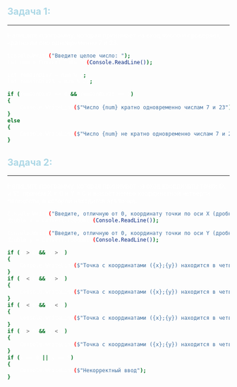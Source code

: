 <font color = lightblue>

## Задача 1: 

___
<font color = white>

Напишите программу, которая принимает на вход число и проверяет, кратно ли оно одновременно 7 и 23.

```sh
Console.Write("Введите целое число: ");
int num = Convert.ToInt32(Console.ReadLine());

int remainDiv7 = num % 7;
int remainDiv23 = num % 23;

if (remainDiv7 == 0 && remainDiv23 == 0)
{
    Console.WriteLine($"Число {num} кратно одновременно числам 7 и 23");
}
else
{
    Console.WriteLine($"Число {num} не кратно одновременно числам 7 и 23");
}
```

<font color = lightblue>

## Задача 2: 

___
<font color = white>

Напишите программу, которая принимает на вход координаты точки (X и Y), причём X ≠ 0 и Y ≠ 0 и выдаёт номер координатной четверти плоскости, в которой находится эта точка.

```sh
Console.Write("Введите, отличную от 0, координату точки по оси X (дробное число пишется со знаком «,»): ");
double x = Convert.ToDouble(Console.ReadLine());

Console.Write("Введите, отличную от 0, координату точки по оси Y (дробное число пишется со знаком «,»): ");
double y = Convert.ToDouble(Console.ReadLine());

if (x > 0 && y > 0)
{
    Console.WriteLine($"Точка с координатами ({x};{y}) находится в четверти номер I");
}
if (x < 0 && y > 0)
{
    Console.WriteLine($"Точка с координатами ({x};{y}) находится в четверти номер II");
}
if (x < 0 && y < 0)
{
    Console.WriteLine($"Точка с координатами ({x};{y}) находится в четверти номер III");
}
if (x > 0 && y < 0)
{
    Console.WriteLine($"Точка с координатами ({x};{y}) находится в четверти номер IV");
}
if (x == 0 || y == 0)
{
    Console.WriteLine($"Некорректный ввод");
}
```
